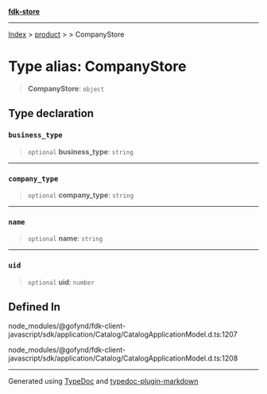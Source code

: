 [**fdk-store**](../../../README.md)
***

[Index](../../../API.md) > [product](../../README.md) > [<internal>](../README.md) > CompanyStore

# Type alias: CompanyStore

> **CompanyStore**: `object`

## Type declaration

### `business_type`

> `optional` **business\_type**: `string`

***

### `company_type`

> `optional` **company\_type**: `string`

***

### `name`

> `optional` **name**: `string`

***

### `uid`

> `optional` **uid**: `number`

## Defined In

node\_modules/@gofynd/fdk-client-javascript/sdk/application/Catalog/CatalogApplicationModel.d.ts:1207

node\_modules/@gofynd/fdk-client-javascript/sdk/application/Catalog/CatalogApplicationModel.d.ts:1208

***
Generated using [TypeDoc](https://typedoc.org/) and [typedoc-plugin-markdown](https://www.npmjs.com/package/typedoc-plugin-markdown)
